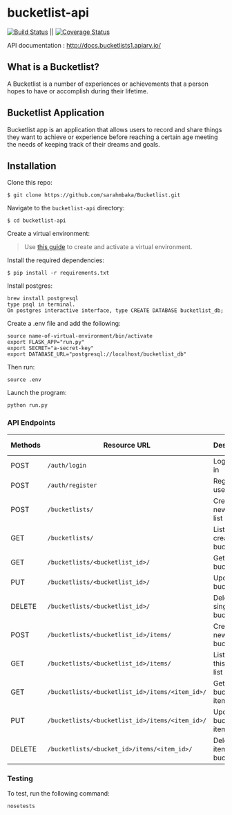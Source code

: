 # bucketlist-api

[![Build Status](https://travis-ci.org/sarahmbaka/bucketlist-api.svg?branch=develop)](https://travis-ci.org/sarahmbaka/bucketlist-api)  ||  [![Coverage Status](https://coveralls.io/repos/github/sarahmbaka/bucketlist-api/badge.svg?branch=develop)](https://coveralls.io/github/sarahmbaka/bucketlist-api?branch=develop)


API documentation : http://docs.bucketlists1.apiary.io/

## What is a Bucketlist?

A Bucketlist is a number of experiences or achievements that a person hopes to have or accomplish during their lifetime.

## Bucketlist Application

Bucketlist app is an application that  allows users  to record and share things they want to achieve 
or experience before reaching a certain age meeting the needs of keeping track of their dreams and goals.

## Installation

Clone this repo:

```
$ git clone https://github.com/sarahmbaka/Bucketlist.git
```

Navigate to the `bucketlist-api` directory:

```
$ cd bucketlist-api
```

Create a virtual environment:

> Use [this guide](http://docs.python-guide.org/en/latest/dev/virtualenvs/) to create and activate a virtual environment.

Install the required dependencies:
```
$ pip install -r requirements.txt
```

Install postgres:
```
brew install postgresql
type psql in terminal.
On postgres interactive interface, type CREATE DATABASE bucketlist_db;
```

Create a .env file and add the following:
```
source name-of-virtual-environment/bin/activate
export FLASK_APP="run.py"
export SECRET="a-secret-key"
export DATABASE_URL="postgresql://localhost/bucketlist_db"
```

Then run:
```
source .env
```

Launch the program:
```
python run.py
```

### API Endpoints

| Methods | Resource URL | Description | Public Access |
| ---- | ------- | --------------- | ------ |
|POST| `/auth/login` | Logs a user in| TRUE |
|POST| `/auth/register` |  Register a user | TRUE |
|POST| `/bucketlists/` | Create a new bucket list | FALSE |
|GET| `/bucketlists/` | List all the created bucket lists | FALSE |
|GET| `/bucketlists/<bucketlist_id>/` | Get single bucket list | FALSE |
|PUT| `/bucketlists/<bucketlist_id>/` | Update this bucket list | FALSE |
|DELETE| `/bucketlists/<bucketlist_id>/` | Delete this single bucket list | FALSE |
|POST| `/bucketlists/<bucketlist_id>/items/` | Create a new item in bucket list | FALSE |
|GET| `/bucketlists/<bucketlist_id>/items/` | List items in this bucket list | FALSE |
|GET| `/bucketlists/<bucketlist_id>/items/<item_id>/` | Get single bucket list item | FALSE |
|PUT|`/bucketlists/<bucketlist_id>/items/<item_id>/` | Update a bucket list item | FALSE |
|DELETE|`/bucketlists/<bucket_id>/items/<item_id>/` | Delete an item in a bucket list | FALSE 


### Testing

To test, run the following command:
```
nosetests
```
